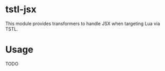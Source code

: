 # tstl-jsx

This module provides transformers to handle JSX when targeting Lua via TSTL.

# Usage

TODO
